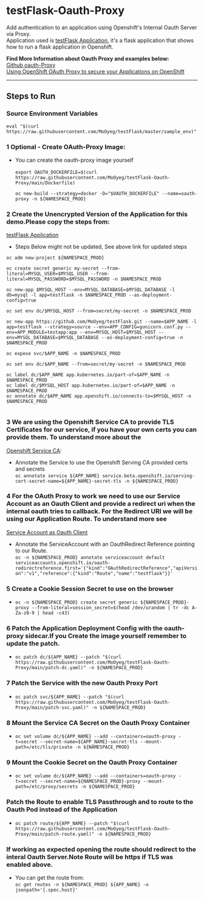 # testFlask-Oauth-Proxy
Add authentication to an application using Openshift's Internal Oauth Server via Proxy.<br/> 
Application used is [testFlask Application]([https://link](https://github.com/MoOyeg/testFlask)), it's a flask application that shows how to run a flask application in Openshift.

**Find More Information about Oauth Proxy and examples below:** <br/>
[Github oauth-Proxy](https://github.com/openshift/oauth-proxy.git)<br/>
[Using OpenShift OAuth Proxy to secure your Applications on OpenShift](https://linuxera.org/oauth-proxy-secure-applications-openshift/)

----------

## Steps to Run
### Source Environment Variables
`eval "$(curl https://raw.githubusercontent.com/MoOyeg/testFlask/master/sample_env)"`

### 1 Optional - Create OAuth-Proxy Image:<br/>
- You can create the oauth-proxy image yourself<br/>   
`export OAUTH_DOCKERFILE=$(curl https://raw.githubusercontent.com/MoOyeg/testFlask-Oauth-Proxy/main/Dockerfile)`

  `oc new-build --strategy=docker -D="$OAUTH_DOCKERFILE" --name=oauth-proxy -n ${NAMESPACE_PROD}`

### 2 Create the Unencrypted Version of the Application for this demo.Please copy the steps from:
[testFlask Application]([https://link](https://github.com/MoOyeg/testFlask.git))
- Steps Below might not be updated, See above link for updated steps
```
oc adm new-project ${NAMESPACE_PROD}

oc create secret generic my-secret --from-literal=MYSQL_USER=$MYSQL_USER --from-literal=MYSQL_PASSWORD=$MYSQL_PASSWORD -n $NAMESPACE_PROD

oc new-app $MYSQL_HOST --env=MYSQL_DATABASE=$MYSQL_DATABASE -l db=mysql -l app=testflask -n $NAMESPACE_PROD --as-deployment-config=true

oc set env dc/$MYSQL_HOST --from=secret/my-secret -n $NAMESPACE_PROD

oc new-app https://github.com/MoOyeg/testFlask.git --name=$APP_NAME -l app=testflask --strategy=source --env=APP_CONFIG=gunicorn.conf.py --env=APP_MODULE=testapp:app --env=MYSQL_HOST=$MYSQL_HOST --env=MYSQL_DATABASE=$MYSQL_DATABASE --as-deployment-config=true -n $NAMESPACE_PROD

oc expose svc/$APP_NAME -n $NAMESPACE_PROD

oc set env dc/$APP_NAME --from=secret/my-secret -n $NAMESPACE_PROD

oc label dc/$APP_NAME app.kubernetes.io/part-of=$APP_NAME -n $NAMESPACE_PROD
oc label dc/$MYSQL_HOST app.kubernetes.io/part-of=$APP_NAME -n $NAMESPACE_PROD
oc annotate dc/$APP_NAME app.openshift.io/connects-to=$MYSQL_HOST -n $NAMESPACE_PROD


```

### 3 We are using the Openshift Service CA to provide TLS Certificates for our service, if you have your own certs you can provide them. To understand more about the 
[Openshift Service CA]([https://link](https://docs.openshift.com/container-platform/4.6/security/certificates/service-serving-certificate.html)):

- Annotate the Service to use the Openshift Serving CA provided certs and secrets<br/>
`oc annotate service ${APP_NAME} service.beta.openshift.io/serving-cert-secret-name=${APP_NAME}-secret-tls -n ${NAMESPACE_PROD}`

### 4 For the OAuth Proxy to work we need to use our Service Account as an Oauth Client and provide a redirect uri when the internal oauth tries to callback. For the Redirect URI we will be using our Application Route. To understand more see 
[Service Account as Oauth Client]([https://link](https://docs.openshift.com/container-platform/4.6/authentication/using-service-accounts-as-oauth-client.html))

- Annotate the ServiceAccount with an OauthRedirect Reference pointing to our Route.<br/>
`oc -n ${NAMESPACE_PROD} annotate serviceaccount default serviceaccounts.openshift.io/oauth-redirectreference.first='{"kind":"OAuthRedirectReference","apiVersion":"v1","reference":{"kind":"Route","name":"testflask"}}'`

### 5 Create a Cookie Session Secret to use on the browser<br/>

  - `oc -n ${NAMESPACE_PROD} create secret generic ${NAMESPACE_PROD}-proxy --from-literal=session_secret=$(head /dev/urandom | tr -dc A-Za-z0-9 | head -c43)` 


### 6 Patch the Application Deployment Config with the oauth-proxy sidecar.If you Create the image yourself remember to update the patch.

   - `oc patch dc/${APP_NAME} --patch "$(curl https://raw.githubusercontent.com/MoOyeg/testFlask-Oauth-Proxy/main/patch-dc.yaml)" -n ${NAMESPACE_PROD}`

### 7 Patch the Service with the new Oauth Proxy Port

   - `oc patch svc/${APP_NAME} --patch "$(curl https://raw.githubusercontent.com/MoOyeg/testFlask-Oauth-Proxy/main/patch-svc.yaml)" -n ${NAMESPACE_PROD}`

### 8 Mount the Service CA Secret on the Oauth Proxy Container

   - `oc set volume dc/${APP_NAME} --add --containers=oauth-proxy -t=secret --secret-name=${APP_NAME}-secret-tls --mount-path=/etc/tls/private -n ${NAMESPACE_PROD}`

### 9 Mount the Cookie Secret on the Oauth Proxy Container
   - `oc set volume dc/${APP_NAME} --add --containers=oauth-proxy -t=secret --secret-name=${NAMESPACE_PROD}-proxy --mount-path=/etc/proxy/secrets -n ${NAMESPACE_PROD}`


### Patch the Route to enable TLS Passthrough and to route to the Oauth Pod instead of the Application
   - `oc patch route/${APP_NAME} --patch "$(curl https://raw.githubusercontent.com/MoOyeg/testFlask-Oauth-Proxy/main/patch-route.yaml)" -n ${NAMESPACE_PROD}`


### If working as expected opening the route should redirect to the interal Oauth Server.Note Route will be https if TLS was enabled above.
 - You can get the route from:<br/>
  `oc get routes -n ${NAMESPACE_PROD} ${APP_NAME} -o jsonpath='{.spec.host}'`